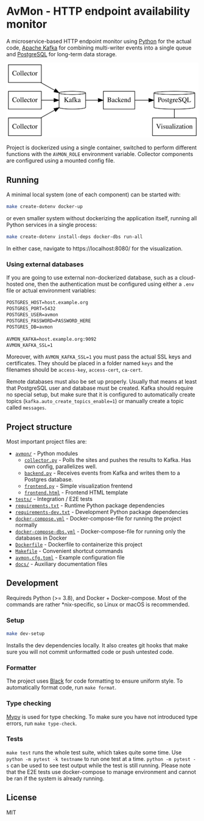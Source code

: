 # AvMon - HTTP endpoint availability monitor

A microservice-based HTTP endpoint monitor using [Python](https://python.org/) for the actual code, [Apache Kafka](https://kafka.apache.org/) for combining multi-writer events into a single queue and [PostgreSQL](https://www.postgresql.org/) for long-term data storage.

![Architecture diagram](docs/architecture.svg)

Project is dockerized using a single container, switched to perform different functions with the `AVMON_ROLE` environment variable. Collector components are configured using a mounted config file.

## Running

A minimal local system (one of each component) can be started with:

```bash
make create-dotenv docker-up
```

or even smaller system without dockerizing the application itself, running all Python services in a single process:

```bash
make create-dotenv install-deps docker-dbs run-all
```

In either case, navigate to https://localhost:8080/ for the visualization.

### Using external databases

If you are going to use external non-dockerized database, such as a cloud-hosted one, then the authentication must be configured using either a `.env` file or actual environment variables:

```
POSTGRES_HOST=host.example.org
POSTGRES_PORT=5432
POSTGRES_USER=avmon
POSTGRES_PASSWORD=PASSWORD_HERE
POSTGRES_DB=avmon

AVMON_KAFKA=host.example.org:9092
AVMON_KAFKA_SSL=1
```

Moreover, with `AVMON_KAFKA_SSL=1` you must pass the actual SSL keys and certificates. They should be placed in a folder named `keys` and the filenames should be `access-key`, `access-cert`, `ca-cert`.

Remote databases must also be set up properly. Usually that means at least that PostgreSQL user and database must be created. Kafka should require no special setup, but make sure that it is configured to automatically create topics (`kafka.auto_create_topics_enable=1`) or manually create a topic called `messages`.


## Project structure

Most important project files are:

* [`avmon/`](avmon/) - Python modules
    * [`collector.py`](avmon/collector.py) - Polls the sites and pushes the results to Kafka. Has own config, parallelizes well.
    * [`backend.py`](avmon/backend.py) - Receives events from Kafka and writes them to a Postgres database.
    * [`frontend.py`](avmon/frontend.py) - Simple visualization frentend
    * [`frontend.html`](avmon/frontend.html) - Frontend HTML template
* [`tests/`](tests/) - Integration / E2E tests
* [`requirements.txt`](requirements.txt) - Runtime Python package dependencies
* [`requirements-dev.txt`](requirements-dev.txt) - Development Python package dependencies
* [`docker-compose.yml`](docker-compose.yml) - Docker-compose-file for running the project normally
* [`docker-compose-dbs.yml`](docker-compose-dbs.yml) - Docker-compose-file for running only the databases in Docker
* [`Dockerfile`](Dockerfile) - Dockerfile to containerize this project
* [`Makefile`](Makefile) - Convenient shortcut commands
* [`avmon.cfg.toml`](avmon.cfg.toml) - Example configuration file
* [`docs/`](docs/) - Auxiliary documentation files

## Development

Requireds Python (>= 3.8), and Docker + Docker-compose. Most of the commands are rather \*nix-specific, so Linux or macOS is recommended.

### Setup

```bash
make dev-setup
```

Installs the dev dependencies locally. It also creates git hooks that make sure you will not commit unformatted code or push untested code.

### Formatter

The project uses [Black](https://github.com/psf/black) for code formatting to ensure uniform style. To automatically format code, run `make format`.

### Type checking

[Mypy](http://mypy-lang.org/) is used for type checking. To make sure you have not introduced type errors, run `make type-check`.

### Tests

`make test` runs the whole test suite, which takes quite some time. Use `python -m pytest -k testname` to run one test at a time. `python -m pytest -s` can be used to see test output while the test is still running. Please note that the E2E tests use docker-compose to manage environment and cannot be ran if the system is already running.



## License

MIT